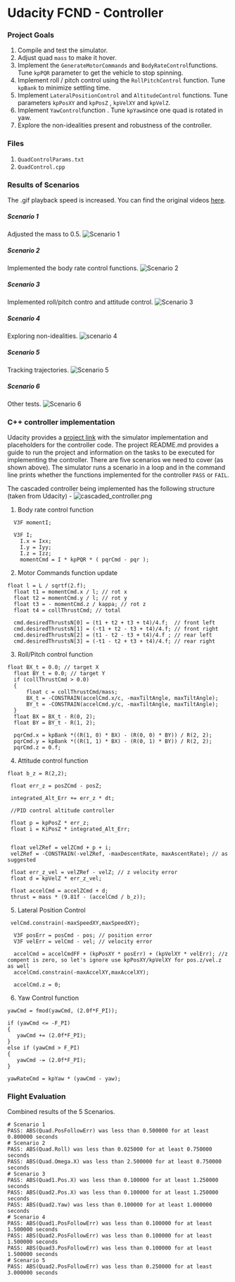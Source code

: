 # Udacity FCND - Controller

### Project Goals
1. Compile and test the simulator.
2. Adjust quad `mass` to make it hover.
3. Implement the `GenerateMotorCommands` and `BodyRateControl`functions. Tune `kpPQR` parameter to get the vehicle to stop spinning.
4. Implement roll / pitch control using the `RollPitchControl` function. Tune `kpBank` to minimize settling time.
5. Implement `LateralPositionControl` and `AltitudeControl` functions. Tune parameters `kpPosXY` and `kpPosZ` , `kpVelXY` and `kpVelZ`.
6. Implement `YawControl`function . Tune `kpYaw`since one quad is rotated in yaw.
7. Explore the non-idealities present and robustness of the controller.


### Files
1. `QuadControlParams.txt`
2. `QuadControl.cpp`


### Results of Scenarios
The .gif playback speed is increased. You can find the original videos [here](./videos/).
##### Scenario 1
Adjusted the mass to 0.5.
![Scenario 1](./Gifs/Scenario1.gif)

##### Scenario 2
Implemented the body rate control functions.
![Scenario 2](./Gifs/Scenario2.gif)

##### Scenario 3
Implemented roll/pitch contro and attitude control.
![Scenario 3](./Gifs/Scenario3.gif)

##### Scenario 4
Exploring non-idealities.
![scenario 4](./Gifs/Scenario4.gif)

##### Scenario 5
Tracking trajectories.
![Scenario 5](./Gifs/Scenario5.gif)

##### Scenario 6
Other tests.
![Scenario 6](./Gifs/Scenario6.gif)

### C++ controller implementation
Udacity provides a [project link](https://github.com/udacity/FCND-Controls-CPP) with the simulator implementation and placeholders for the controller code. The project README.md provides a guide to run the project and information on the tasks to be executed for implementing the controller. There are five scenarios we need to cover (as shown above). The simulator runs a scenario in a loop and in the command line prints whether the functions implemented for the controller `PASS` or `FAIL`.

The cascaded controller being implemented has the following structure (taken from Udacity) -
![cascaded_controller.png](./Gifs/cascaded_controller.png)


1. Body rate control function

```
  V3F momentI;

  V3F I;
    I.x = Ixx;
    I.y = Iyy;
    I.z = Izz;
    momentCmd = I * kpPQR * ( pqrCmd - pqr );
 ```
2. Motor Commands function update

```
float l = L / sqrtf(2.f);
  float t1 = momentCmd.x / l; // rot x
  float t2 = momentCmd.y / l; // rot y
  float t3 = - momentCmd.z / kappa; // rot z
  float t4 = collThrustCmd; // total

  cmd.desiredThrustsN[0] = (t1 + t2 + t3 + t4)/4.f;  // front left
  cmd.desiredThrustsN[1] = (-t1 + t2 - t3 + t4)/4.f; // front right
  cmd.desiredThrustsN[2] = (t1 - t2 - t3 + t4)/4.f ; // rear left
  cmd.desiredThrustsN[3] = (-t1 - t2 + t3 + t4)/4.f; // rear right
```

3. Roll/Pitch control function

```
float BX_t = 0.0; // target X
  float BY_t = 0.0; // target Y
  if (collThrustCmd > 0.0)
  {
      float c = collThrustCmd/mass;
      BX_t = -CONSTRAIN(accelCmd.x/c, -maxTiltAngle, maxTiltAngle);
      BY_t = -CONSTRAIN(accelCmd.y/c, -maxTiltAngle, maxTiltAngle);
  }
  float BX = BX_t - R(0, 2);
  float BY = BY_t - R(1, 2);

  pqrCmd.x = kpBank *((R(1, 0) * BX) - (R(0, 0) * BY)) / R(2, 2);
  pqrCmd.y = kpBank *((R(1, 1) * BX) - (R(0, 1) * BY)) / R(2, 2);
  pqrCmd.z = 0.f;
```

4. Attitude control function

```
float b_z = R(2,2);

 float err_z = posZCmd - posZ;

 integrated_Alt_Err += err_z * dt;

 //PID control altitude controller

 float p = kpPosZ * err_z;
 float i = KiPosZ * integrated_Alt_Err;


 float velZRef = velZCmd + p + i;
 velZRef = -CONSTRAIN(-velZRef, -maxDescentRate, maxAscentRate); // as suggested

 float err_z_vel = velZRef - velZ; // z velocity error
 float d = kpVelZ * err_z_vel;

 float accelCmd = accelZCmd + d;
 thrust = mass * (9.81f - (accelCmd / b_z));
 ```

 5. Lateral Position Control

```
 velCmd.constrain(-maxSpeedXY,maxSpeedXY);

  V3F posErr = posCmd - pos; // position error
  V3F velErr = velCmd - vel; // velocity error

  accelCmd = accelCmdFF + (kpPosXY * posErr) + (kpVelXY * velErr); //z compent is zero, so let's ignore use kpPosXY/kpVelXY for pos.z/vel.z as well
  accelCmd.constrain(-maxAccelXY,maxAccelXY);

  accelCmd.z = 0;
```

6. Yaw Control function

```
yawCmd = fmod(yawCmd, (2.0f*F_PI));

if (yawCmd <= -F_PI)
{
   yawCmd += (2.0f*F_PI);
}
else if (yawCmd > F_PI)
{
   yawCmd -= (2.0f*F_PI);
}

yawRateCmd = kpYaw * (yawCmd - yaw);

```
### Flight Evaluation
Combined results of the 5 Scenarios.

```
# Scenario 1
PASS: ABS(Quad.PosFollowErr) was less than 0.500000 for at least 0.800000 seconds
# Scenario 2
PASS: ABS(Quad.Roll) was less than 0.025000 for at least 0.750000 seconds
PASS: ABS(Quad.Omega.X) was less than 2.500000 for at least 0.750000 seconds
# Scenario 3
PASS: ABS(Quad1.Pos.X) was less than 0.100000 for at least 1.250000 seconds
PASS: ABS(Quad2.Pos.X) was less than 0.100000 for at least 1.250000 seconds
PASS: ABS(Quad2.Yaw) was less than 0.100000 for at least 1.000000 seconds
# Scenario 4
PASS: ABS(Quad1.PosFollowErr) was less than 0.100000 for at least 1.500000 seconds
PASS: ABS(Quad2.PosFollowErr) was less than 0.100000 for at least 1.500000 seconds
PASS: ABS(Quad3.PosFollowErr) was less than 0.100000 for at least 1.500000 seconds
# Scenario 5
PASS: ABS(Quad2.PosFollowErr) was less than 0.250000 for at least 3.000000 seconds
```

